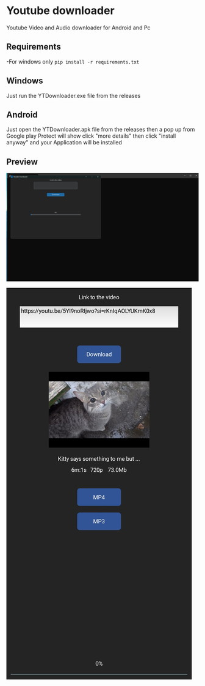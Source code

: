 # Youtube downloader

Youtube Video and Audio downloader for Android and Pc

## Requirements
-For windows only
    `pip install -r requirements.txt`

## Windows

Just run the YTDownloader.exe file from the releases

## Android

Just open the YTDownloader.apk file from the releases then a pop up from 
Google play Protect will show click "more details" then click "install anyway" 
and your Application will be installed

## Preview

![Screenshot](Data/windows_screenshot.png)
   
   





![Screenshot](Data/android_screenshot.jpg)